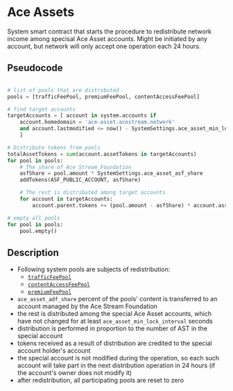 # Ace Assets

System smart contract that starts the procedure to  redistribute network income among specisal Ace Asset accounts. Might be initiated by any account, but network will only accept one operation each 24 hours.

## Pseudocode

```python

# list of pools that are distributed
pools = [trafficFeePool, premiumFeePool, contentAccessFeePool]

# find target accounts
targetAccounts = [ account in system.accounts if
    account.homedomain = 'ace-asset.acestream.network'
    and account.lastmodified <= now() - SystemSettings.ace_asset_min_lock_interval
    ]

# Distribute tokens from pools
totalAssetTokens = sum(account.assetTokens in targetAccounts)
for pool in pools:
    # The share of Ace Stream Foundation
    asfShare = pool.amount * SystemSettings.ace_asset_asf_share
    addTokens(ASF_PUBLIC_ACCOUNT, asfShare)

    # The rest is distributed among target accounts
    for account in targetAccounts:
        account.parent.tokens += (pool.amount - asfShare) * account.assetTokens / totalAssetTokens

# empty all pools
for pool in pools:
    pool.empty()
```


## Description

- Following system pools are subjects of redistribution:
    - [`trafficFeePool`][1]
    - [`contentAccessFeePool`][4]
    - [`premiumFeePool`][2]
- `ace_asset_adf_share` percent of the pools' content is transferred to an account managed by the Ace Stream Foundation
- the rest is distributed among the special Ace Asset accounts, which have not changed for at least `ace_asset_min_lock_interval` seconds
- distribution is performed in proportion to the number of AST in the special account
- tokens received as a result of distribution are credited to the special account holder's account
- the special account is not modified during the operation, so each such account will take part in the next distribution operation in 24 hours (if the account's owner does not modify it)
- after redistribution, all participating pools are reset to zero

[1]: ../glossary/system-pools.md#trafficfeepool
[2]: ../glossary/system-pools.md#premiumfeepool
[4]: ../glossary/system-pools.md#contentaccessfeepool

